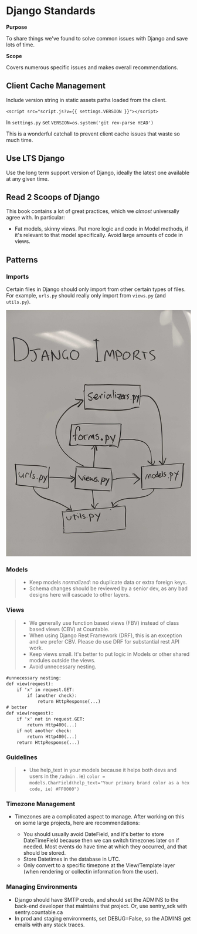 # Django Standards

**Purpose**

To share things we've found to solve common issues with Django and save
lots of time.

**Scope**

Covers numerous specific issues and makes overall recommendations.

## Client Cache Management

Include version string in static assets paths loaded from the client.

    <script src="script.js?v={{ settings.VERSION }}"></script>

In `settings.py` set `VERSION=os.system('git rev-parse HEAD')`

This is a wonderful catchall to prevent client cache issues that waste
so much time.

## Use LTS Django

Use the long term support version of Django, ideally the latest one
available at any given time.

## Read 2 Scoops of Django

This book contains a lot of great practices, which we *almost*
universally agree with. In particular:

  - Fat models, skinny views. Put more logic and code in Model methods,
    if it's relevant to that model specifically. Avoid large amounts of
    code in views.

## Patterns

### Imports

Certain files in Django should only import from other certain types of
files. For example, `urls.py` should really only import from `views.py`
(and `utils.py`).

![import flow](./django_import_flow.jpg)

### Models

>   - Keep models *normalized*: no duplicate data or extra foreign keys.
>   - Schema changes should be reviewed by a senior dev, as any bad
>     designs here will cascade to other layers.

### Views

>   - We generally use function based views (FBV) instead of class based
>     views (CBV) at Countable.
>   - When using Django Rest Framework (DRF), this is an exception and
>     we prefer CBV. Please do use DRF for substantial rest API work.
>   - Keep views small. It's better to put logic in Models or other
>     shared modules outside the views.
>   - Avoid unnecessary nesting.

    #unnecessary nesting:
    def view(request):
        if 'x' in request.GET:
            if (another check):
                return HttpResponse(...)
    # better
    def view(request):
        if 'x' not in request.GET:
            return Http400(...)
        if not another check:
            return Http400(...)
        return HttpResponse(...)

### Guidelines

>   - Use <span class="title-ref">help\_text</span> in your models
>     because it helps both devs and users in the `/admin` . ie) `color
>     = models.CharField(help_text="Your primary brand color as a hex
>     code, ie) #FF0000")`

### Timezone Management

  - Timezones are a complicated aspect to manage. After working on this
    on some large projects, here are recommendations:
    
      - You should usually avoid DateField, and it's better to store
        DateTimeField because then we can switch timezones later on if
        needed. Most events do have time at which they occurred, and
        that should be stored.
      - Store Datetimes in the database in UTC.
      - Only convert to a specific timezone at the View/Template layer
        (when rendering or collectin information from the user).

### Managing Environments

  - Django should have SMTP creds, and should set the ADMINS to the
    back-end developer that maintains that project. Or, use sentry\_sdk
    with sentry.countable.ca
  - In prod and staging environments, set DEBUG=False, so the ADMINS get
    emails with any stack traces.
